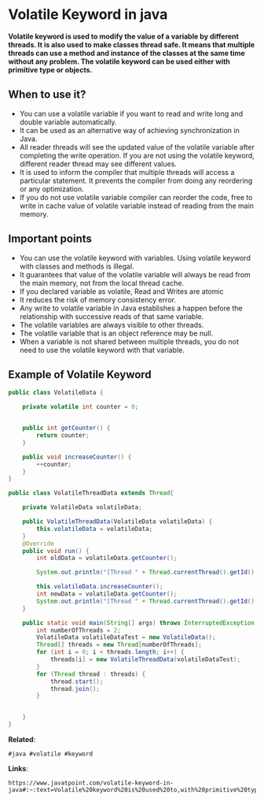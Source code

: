 # Volatile Keyword in java 

**Volatile keyword is used to modify the value of a variable by different threads. It is also used to make classes thread safe. It means that multiple threads can use a method and instance of the classes at the same time without any problem. The volatile keyword can be used either with primitive type or objects.**

## When to use it?
- You can use a volatile variable if you want to read and write long and double variable automatically.
- It can be used as an alternative way of achieving synchronization in Java.
- All reader threads will see the updated value of the volatile variable after completing the write operation. If you are not using the volatile keyword, different reader thread may see different values.
- It is used to inform the compiler that multiple threads will access a particular statement. It prevents the compiler from doing any reordering or any optimization.
- If you do not use volatile variable compiler can reorder the code, free to write in cache value of volatile variable instead of reading from the main memory.



## Important points

- You can use the volatile keyword with variables. Using volatile keyword with classes and methods is illegal.
- It guarantees that value of the volatile variable will always be read from the main memory, not from the local thread cache.
- If you declared variable as volatile, Read and Writes are atomic
- It reduces the risk of memory consistency error.
- Any write to volatile variable in Java establishes a happen before the relationship with successive reads of that same variable.
- The volatile variables are always visible to other threads.
- The volatile variable that is an object reference may be null.
- When a variable is not shared between multiple threads, you do not need to use the volatile keyword with that variable.

## Example of Volatile Keyword

```java
public class VolatileData {

    private volatile int counter = 0;


    public int getCounter() {
        return counter;
    }

    public void increaseCounter() {
        ++counter;
    }
}

public class VolatileThreadData extends Thread{

    private VolatileData volatileData;

    public VolatileThreadData(VolatileData volatileData) {
        this.volatileData = volatileData;
    }
    @Override
    public void run() {
        int oldData = volatileData.getCounter();

        System.out.println("[Thread " + Thread.currentThread().getId() + "]:" + "Old Value is :" + oldData );

        this.volatileData.increaseCounter();
        int newData = volatileData.getCounter();
        System.out.println("[Thread " + Thread.currentThread().getId() + "]:" + "New Value is :" + newData );
    }

    public static void main(String[] args) throws InterruptedException {
        int numberOfThreads = 2;
        VolatileData volatileDataTest = new VolatileData();
        Thread[] threads = new Thread[numberOfThreads];
        for (int i = 0; i < threads.length; i++) {
            threads[i] = new VolatileThreadData(volatileDataTest);
        }
        for (Thread thread : threads) {
            thread.start();
            thread.join();
        }


    }
}
```

**Related**:
```
#java #volatile #keyword
```
**Links**:
```
https://www.javatpoint.com/volatile-keyword-in-java#:~:text=Volatile%20keyword%20is%20used%20to,with%20primitive%20type%20or%20objects.
```
